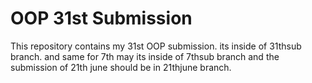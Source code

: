 ﻿# OOP 31st Submission
This repository contains my 31st OOP submission.
its inside of 31thsub branch.
and same for 7th may its inside of 7thsub branch
and the submission of 21th june should be in 21thjune branch.
